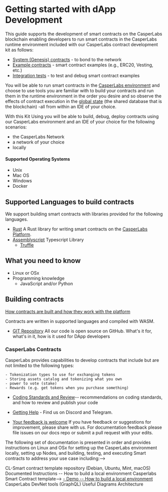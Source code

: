 Getting started with dApp Development
=====================================

This guide supports the development of smart contracts on the CasperLabs blockchain enabling developers to run smart contracts in the CasperLabs runtime environment included with our CasperLabs contract development kit as follows:

- [System (Genesis) contracts](https://github.com/CasperLabs/CasperLabs/tree/master/execution-engine/contracts/system) - to bond to the network
- [Example contracts](https://github.com/CasperLabs/CasperLabs/tree/master/execution-engine/contracts/examples) - smart contract examples (e.g., ERC20, Vesting, etc.)
- [Integration tests](...) - to test and debug smart contract examples

You will be able to run smart contracts in the [CasperLabs environment](https://clarity.casperlabs.io/#/) and choose to use tools you are familiar with to build your contracts and run them in the runtime environment in the order you desire and so observe the effects of contract execution in the [global state](https://techspec.casperlabs.io/en/latest/implementation/global-state.html) (the shared database that is the blockchain) -all from within an IDE of your choice.

With this Kit Using you will be able to build, debug, deploy contracts using our CasperLabs environment and an IDE of your choice for the following scenarios:

- the CasperLabs Network
- a network of your choice
- locally

#### Supported Operating Systems

- Unix
- Mac OS
- Windows
- Docker

## Supported Languages to build contracts
We support building smart contracts with libraries provided for the following languages.

- [Rust](...) A Rust library for writing smart contracts on the [CasperLabs Platform](https://techspec.casperlabs.io/).
- [Assemblyscript](https://github.com/AssemblyScript/assemblyscript) Typescript  Library
  - [Truffle](...)

## What you need to know

- Linux or OSx
- Programming knowledge
  - JavaScript and/or Python

## Building contracts

  [How contracts are built and how they work with the platform](https://github.com/CasperLabs/CasperLabs/tree/release-v0.12/execution-engine/contracts/examples)

Contracts are written in supported languages and compiled with WASM.

- [GIT Repository](https://github.com/CasperLabs/CasperLabs/tree/master)
    All our code is open source on GitHub. What's it for, what's in it, how is it used for DApp developers

### CasperLabs Contracts
CasperLabs provides capabilities to develop contracts that include but are not limited to the following types:

    - Tokenization types to use for exchanging tokens
    - Storing assets catalog and tokenizing what you own
    - power to vote (stake)
    - Rewards (e.g. get tokens when you purchase something)

  - [Coding Standards and Review](https://github.com/CasperLabs/CasperLabs/blob/dev/CONTRIBUTING.md)-- recommendations on coding standards, and how to review and publish your code

  - [Getting Help](https://github.com/CasperLabs/CasperLabs/tree/dev#getting-help) - Find us on Discord and Telegram.

  - [Your feedback is welcome](...) If you have feedback or suggestions for improvement, please share with us. For documentation feedback please file issues on our docs repo or submit a pull request with your edits.

The following set of documentation is presented in order and provides instructions on Linux and OSx for setting up the CasperLabs environment locally, setting up Nodes, and building, testing, and executing Smart contracts to address your use case including:-->

CL-Smart contract template repository (Debian, Ubuntu, Mint, macOS)
Documented Instructions -- How to build a local environment Casperlabs Smart Contract template-->
[- Demo -- How to build a local environment](...)
CasperLabs DevNet tools (GraphQL)
Useful Diagrams
Architecture



  <!--Technical Pre-requisites-->
<!---------------------------->

<!--- [Rust](https://www.rust-lang.org/tools/install)-->
<!--  - Cargo RPM-->
<!--  - -->
<!---  [IDE with Rust support](https://www.rust-lang.org/tools/install)-->
<!--- CasperLabs client-->
<!--  - Scala-->
<!--  - Python-->
<!--- Binaries with executables to install CasperLabs pre-built environment-->
<!--- CasperLabs Repository to build from source-->
